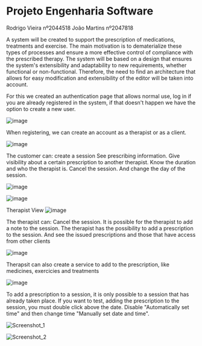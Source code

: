 # Projeto Engenharia Software

Rodrigo Vieira nº2044518
João Martins nº2047818

A system will be created to support the prescription of medications, treatments and exercise. The main motivation is to dematerialize these types 
of processes and ensure a more effective control of compliance with the prescribed therapy.
The system will be based on a design that ensures the system's extensibility and adaptability to new requirements, whether functional or non-functional. 
Therefore, the need to find an architecture that allows for easy modification and extensibility of the editor will be taken into account.

For this we created an authentication page that allows normal use, log in if you are already registered in the system, if that doesn't happen we have the 
option to create a new user.

![image](https://user-images.githubusercontent.com/50104175/133297432-dfc82aad-0d18-4d50-b700-bdfbd3a4f664.png)

When registering, we can create an account as a therapist or as a client.

![image](https://user-images.githubusercontent.com/50104175/133297625-49757d6b-5a02-45a6-b8fb-d7153537021f.png)

The customer can:
create a session
See prescribing information.
Give visibility about a certain prescription to another therapist. 
Know the duration and who the therapist is. 
Cancel the session. 
And change the day of the session. 

![image](https://user-images.githubusercontent.com/50104175/133297904-069cc4bb-a5bc-48c4-8114-b2d4f1d2a766.png)

![image](https://user-images.githubusercontent.com/50104175/133298691-e7236128-8f97-4f11-967b-38d1c26ef347.png)

Therapist View
![image](https://user-images.githubusercontent.com/50104175/133939135-5f88de3a-830d-4ab2-8ae4-46b80949145e.png)

The therapist can: 
Cancel the session. 
It is possible for the therapist to add a note to the session. 
The therapist has the possibility to add a prescription to the session. 
And see the issued prescriptions and those that have access from other clients

![image](https://user-images.githubusercontent.com/50104175/133300249-bc88a281-5400-449f-ac95-578dfdffd310.png)

Therapsit can also create a service to add to the prescription, like medicines, exercicies and treatments 

![image](https://user-images.githubusercontent.com/50104175/133939184-c011c258-0cff-44b0-8dfc-41ceebfc174d.png)


To add a prescription to a session, it is only possible to a session that has already taken place.
If you want to test, adding the prescription to the session, you must double click above the date. Disable "Automatically set time" and then change time "Manually set date and time".


![Screenshot_1](https://user-images.githubusercontent.com/50104175/133939412-1c3db122-4f77-4d7f-8d4c-59936ead421e.png)

![Screenshot_2](https://user-images.githubusercontent.com/50104175/133939423-03d271d3-df6c-4000-8bc6-e96714bd9fb0.png)





